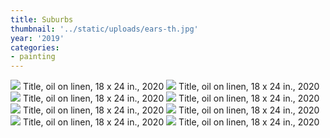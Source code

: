 ```yaml
---
title: Suburbs
thumbnail: '../static/uploads/ears-th.jpg'
year: '2019'
categories:
- painting
---
```


![](https://res.cloudinary.com/df2ebjhsp/image/upload/c_scale,w_1000,dpr_auto,f_auto,q_auto:low/v1579074360/30.jpg)
Title, oil on linen, 18 x 24 in., 2020
![](https://res.cloudinary.com/df2ebjhsp/image/upload/c_scale,w_1000,dpr_auto,f_auto,q_auto:low/v1579074360/31.jpg)
Title, oil on linen, 18 x 24 in., 2020
![](https://res.cloudinary.com/df2ebjhsp/image/upload/c_scale,w_1000,dpr_auto,f_auto,q_auto:low/v1579074360/32.jpg)
Title, oil on linen, 18 x 24 in., 2020
![](https://res.cloudinary.com/df2ebjhsp/image/upload/c_scale,w_1000,dpr_auto,f_auto,q_auto:low/v1579074360/33.jpg)
Title, oil on linen, 18 x 24 in., 2020
![](https://res.cloudinary.com/df2ebjhsp/image/upload/c_scale,w_1000,dpr_auto,f_auto,q_auto:low/v1579074360/34.jpg)
Title, oil on linen, 18 x 24 in., 2020
![](https://res.cloudinary.com/df2ebjhsp/image/upload/c_scale,w_1000,dpr_auto,f_auto,q_auto:low/v1579074360/35.jpg)
Title, oil on linen, 18 x 24 in., 2020
![](https://res.cloudinary.com/df2ebjhsp/image/upload/c_scale,w_1000,dpr_auto,f_auto,q_auto:low/v1579074360/36.jpg)
Title, oil on linen, 18 x 24 in., 2020
![](https://res.cloudinary.com/df2ebjhsp/image/upload/c_scale,w_1000,dpr_auto,f_auto,q_auto:low/v1579074360/37.jpg)
Title, oil on linen, 18 x 24 in., 2020
